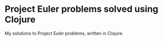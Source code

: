 # Project Euler problems solved using Clojure

My solutions to Project Euler problems, written in Clojure.